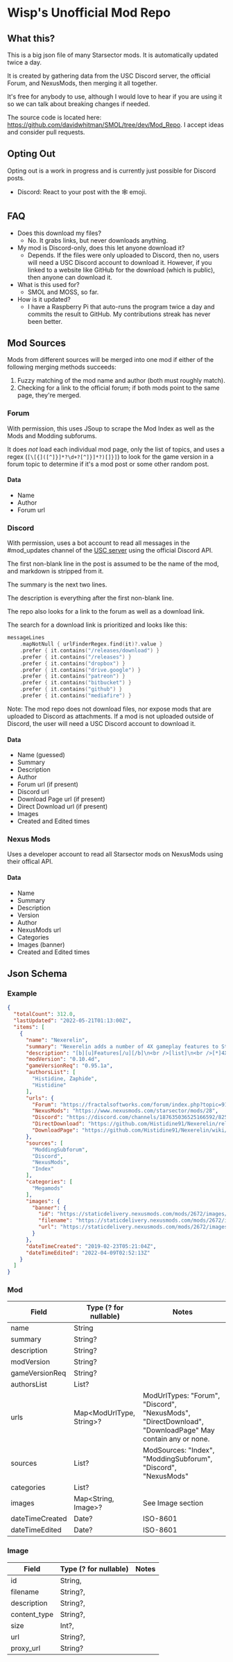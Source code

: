 # Wisp's Unofficial Mod Repo

## What this?

This is a big json file of many Starsector mods. It is automatically updated twice a day.

It is created by gathering data from the USC Discord server, the official Forum, and NexusMods, then merging it all
together.

It's free for anybody to use, although I would love to hear if you are using it so we can talk about breaking changes if
needed.

The source code is located here: <https://github.com/davidwhitman/SMOL/tree/dev/Mod_Repo>. I accept ideas and consider
pull requests.

## Opting Out

Opting out is a work in progress and is currently just possible for Discord posts.

- Discord: React to your post with the 🕸 emoji.

## FAQ

- Does this download my files?
  - No. It grabs links, but never downloads anything.
- My mod is Discord-only, does this let anyone download it?
  - Depends. If the files were only uploaded to Discord, then no, users will need a USC Discord account to download it. However, if you linked to a website like GitHub for the download (which is public), then anyone can download it.
- What is this used for?
  - SMOL and MOSS, so far.
- How is it updated?
  - I have a Raspberry Pi that auto-runs the program twice a day and commits the result to GitHub. My contributions streak has never been better.

## Mod Sources

Mods from different sources will be merged into one mod if either of the following merging methods succeeds:

1. Fuzzy matching of the mod name and author (both must roughly match).
2. Checking for a link to the official forum; if both mods point to the same page, they're merged.

### Forum

With permission, this uses JSoup to scrape the Mod Index as well as the Mods and Modding subforums.

It does _not_ load each individual mod page, only the list of topics, and uses a regex (`[\[{]([^]}]*?\d+?[^]}]*?)[]}]`)
to look for the game version in a forum topic to determine if it's a mod post or some other random post.

#### Data

- Name
- Author
- Forum url

### Discord

With permission, uses a bot account to read all messages in the #mod_updates channel of
the [USC server](https://discord.gg/a8AWVcPCPr) using the official Discord API.

The first non-blank line in the post is assumed to be the name of the mod, and markdown is stripped from it.

The summary is the next two lines.

The description is everything after the first non-blank line.

The repo also looks for a link to the forum as well as a download link.

The search for a download link is prioritized and looks like this:

```kotlin
messageLines
    .mapNotNull { urlFinderRegex.find(it)?.value }
    .prefer { it.contains("/releases/download") }
    .prefer { it.contains("/releases") }
    .prefer { it.contains("dropbox") }
    .prefer { it.contains("drive.google") }
    .prefer { it.contains("patreon") }
    .prefer { it.contains("bitbucket") }
    .prefer { it.contains("github") }
    .prefer { it.contains("mediafire") }
```

Note: The mod repo does not download files, nor expose mods that are uploaded to Discord as attachments. If a mod is not
uploaded outside of Discord, the user will need a USC Discord account to download it.

#### Data

- Name (guessed)
- Summary
- Description
- Author
- Forum url (if present)
- Discord url
- Download Page url (if present)
- Direct Download url (if present)
- Images
- Created and Edited times

### Nexus Mods

Uses a developer account to read all Starsector mods on NexusMods using their offical API.

#### Data

- Name
- Summary
- Description
- Version
- Author
- NexusMods url
- Categories
- Images (banner)
- Created and Edited times

## Json Schema

### Example

```json
{
  "totalCount": 312.0,
  "lastUpdated": "2022-05-21T01:13:00Z",
  "items": [
    {
      "name": "Nexerelin",
      "summary": "Nexerelin adds a number of 4X gameplay features to Starsector, such as faction diplomacy and warfare, and enhances the game with several other features. Choose your faction (or establish your own) and dominate the Sector!",
      "description": "[b][u]Features[/u][/b]\n<br />[list]\n<br />[*]4X game features in Starsector\n<br />[list]\n<br />[*]Factions will [b]wage war[/b] against each other and try to conquer their enemies\n<br />[*][b]Diplomacy[/b] events see faction relationships changing over time\n<br />[*][b]Join a faction[/b] to gain useful support and represent them in war and peace, or start your own\n<br />[*][b]Alliances[/b] offer mutual assistance in times of war\n<br />[*]Employers pay [b]insurance[/b] for ship losses\n<br />[*]NPC colonies [b]grow[/b] over time\n<br />[*]Planet descriptions can change as territory is won and lost (in development)\n<br />[/list][*]More things to do\n<br />[list]\n<br />[*][b]Mine[/b] planets and asteroids for useful resources for trade, or some treasure\n<br />[*]Use [b]agents[/b] to subvert other factions to your own ends\n<br />[*]Requisition [b]fleets[/b] from your colonies to carry out tasks\n<br />[*]Pay [b]tribute[/b] for the right to infringe on factions' territory\n<br />[*]Bring [b]aid[/b] to troubled worlds to keep them from decivilization\n<br />[*]Turn in [b]prisoners[/b] for reputation or cash\n<br />[*]Browse the [b]Prism Freeport[/b] for rare and pricey ships\n<br />[*]Construct remote [b]outposts[/b] to aid exploration\n<br />[/list][*]More events\n<br />[list]\n<br />[*][b]Remnant[/b] raids\n<br />[*][b]Relief[/b] fleets\n<br />[*][b]Vengeance[/b] fleets\n<br />[/list][*]New starting options\n<br />[list]\n<br />[*]Play in a [b]randomly generated[/b] Sector, or travel the star systems seen in vanilla and other mods\n<br />[*]Begin your journey with a range of [b]starting factions and ships[/b]\n<br />[/list][*]Gameplay tweaks\n<br />[list]\n<br />[*]Befriend pirates to lower the effects of their activity on your colonies\n<br />[*]Lower tariffs on trade\n<br />[*]...and more enhancements\n<br />[/list][/list]",
      "modVersion": "0.10.4d",
      "gameVersionReq": "0.95.1a",
      "authorsList": [
        "Histidine, Zaphide",
        "Histidine"
      ],
      "urls": {
        "Forum": "https://fractalsoftworks.com/forum/index.php?topic=9175.0",
        "NexusMods": "https://www.nexusmods.com/starsector/mods/28",
        "Discord": "https://discord.com/channels/187635036525166592/825068217361760306/962183806662635570",
        "DirectDownload": "https://github.com/Histidine91/Nexerelin/releases/download/v0.10.4d/Nexerelin_0.10.4d.zip",
        "DownloadPage": "https://github.com/Histidine91/Nexerelin/wiki/Changelog"
      },
      "sources": [
        "ModdingSubforum",
        "Discord",
        "NexusMods",
        "Index"
      ],
      "categories": [
        "Megamods"
      ],
      "images": {
        "banner": {
          "id": "https://staticdelivery.nexusmods.com/mods/2672/images/28/28-1550897189-588434237.jpeg",
          "filename": "https://staticdelivery.nexusmods.com/mods/2672/images/28/28-1550897189-588434237.jpeg",
          "url": "https://staticdelivery.nexusmods.com/mods/2672/images/28/28-1550897189-588434237.jpeg"
        }
      },
      "dateTimeCreated": "2019-02-23T05:21:04Z",
      "dateTimeEdited": "2022-04-09T02:52:13Z"
    }
  ]
}
```

### Mod
|Field          |Type (? for nullable)   |Notes                                                                         |
|---------------|------------------------|------------------------------------------------------------------------------|
|name           |String                  |                                                                              |
|summary        |String?                 |                                                                              |
|description    |String?                 |                                                                              |
|modVersion     |String?                 |                                                                              |
|gameVersionReq |String?                 |                                                                              |
|authorsList    |List<String>?           |                                                                              |
|urls           |Map<ModUrlType, String>?|ModUrlTypes: "Forum", "Discord", "NexusMods", "DirectDownload", "DownloadPage" May contain any or none.|
|sources        |List<ModSource>?        |ModSources: "Index", "ModdingSubforum", "Discord", "NexusMods"                |
|categories     |List<String>?           |                                                                              |
|images         |Map<String, Image>?     |See Image section                                                             |
|dateTimeCreated|Date?                   |ISO-8601                                                                      |
|dateTimeEdited |Date?                   |ISO-8601                                                                      |



### Image
|Field          |Type (? for nullable)   |Notes                                                                         |
|---------------|------------------------|------------------------------------------------------------------------------|
|id             |String,                 |                                                                              |
|filename       |String?,                |                                                                              |
|description    |String?,                |                                                                              |
|content_type   |String?,                |                                                                              |
|size           |Int?,                   |                                                                              |
|url            |String?,                |                                                                              |
|proxy_url      |String?                 |                                                                              |
